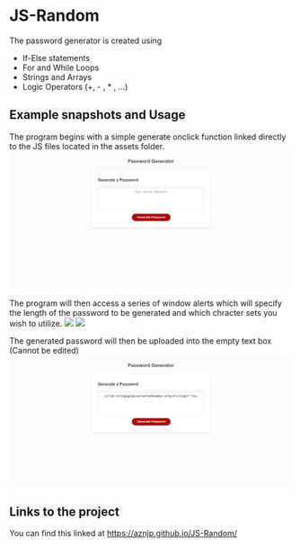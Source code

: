 # JS-Random

The password generator is created using 

* If-Else statements
* For and While Loops 
* Strings and Arrays
* Logic Operators (+, - , * , ...)

## Example snapshots and Usage

The program begins with a simple generate onclick function linked directly to the JS files located in the assets folder.
<img src = "assets/images/Screenshot-1.png">

The program will then access a series of window alerts which will specify the length of the password to be generated
and which chracter sets you wish to utilize.
<img src = "assets/images/Screenshot-2.jpeg">
<img src = "assets/images/Screenshot-3.jpeg">

The generated password will then be uploaded into the empty text box (Cannot be edited)
<img src = "assets/images/Screenshot-4.png">

## Links to the project
You can find this linked at https://aznjp.github.io/JS-Random/